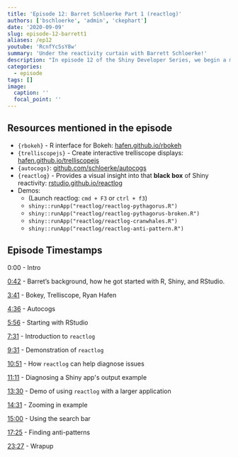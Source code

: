 ```yaml
---
title: 'Episode 12: Barret Schloerke Part 1 (reactlog)'
authors: ['bschloerke', 'admin', 'ckephart']
date: '2020-09-09'
slug: episode-12-barrett1
aliases: /ep12
youtube: 'RcnfYcSsY8w'
summary: 'Under the reactivity curtain with Barrett Schloerke!'
description: "In episode 12 of the Shiny Developer Series, we begin a multi-part series with RStudio software engineer on the Shiny team Barret Schloerke! In part 1 we learn more about Barret’s journey to the Shiny team and take a deep dive into the very powerful `reactlog` framework to help users shed some light on what can be a confusing world of reactivity in their applications.  Barret leads us through interactive demonstrations of `reactlog` applied to simple and complex applications to pinpoint various issues on reactive logic and the flow of information from inputs to outputs. "
categories:
  - episode
tags: []
image:
  caption: ''
  focal_point: ''
---
```


## Resources mentioned in the episode

* `{rbokeh}` - R interface for Bokeh: [hafen.github.io/rbokeh](https://hafen.github.io/rbokeh/)
* `{trelliscopejs}` - Create interactive trelliscope displays: [hafen.github.io/trelliscopejs](https://hafen.github.io/trelliscopejs/index.html)
* `{autocogs}`: [github.com/schloerke/autocogs](https://github.com/schloerke/autocogs)
* `{reactlog}` - Provides a visual insight into that __black box__ of Shiny reactivity: [rstudio.github.io/reactlog](https://rstudio.github.io/reactlog)
* Demos:
    * (Launch reactlog: `cmd + F3` or `ctrl + f3`)
    * `shiny::runApp("reactlog/reactlog-pythagorus.R")`
    * `shiny::runApp("reactlog/reactlog-pythagorus-broken.R")`
    * `shiny::runApp("reactlog/reactlog-cranwhales.R")`
    * `shiny::runApp("reactlog/reactlog-anti-pattern.R")`

## Episode Timestamps

0:00 - Intro

[0:42](https://www.youtube.com/watch?v=RcnfYcSsY8w&t=0m42s) - Barret’s background, how he got started with R, Shiny, and RStudio. 

[3:41](https://www.youtube.com/watch?v=RcnfYcSsY8w&t=3m41s) - Bokey, Trelliscope, Ryan Hafen

[4:36](https://www.youtube.com/watch?v=RcnfYcSsY8w&t=4m36s) - Autocogs

[5:56](https://www.youtube.com/watch?v=RcnfYcSsY8w&t=5m56s) - Starting with RStudio 

[7:31](https://www.youtube.com/watch?v=RcnfYcSsY8w&t=7m31s) - Introduction to `reactlog`

[9:31](https://www.youtube.com/watch?v=RcnfYcSsY8w&t=9m31s) - Demonstration of `reactlog`

[10:51](https://www.youtube.com/watch?v=RcnfYcSsY8w&t=10m51s) - How `reactlog` can help diagnose issues

[11:11](https://www.youtube.com/watch?v=RcnfYcSsY8w&t=11m11s) - Diagnosing a Shiny app's output example

[13:30](https://www.youtube.com/watch?v=RcnfYcSsY8w&t=11m11s) - Demo of using `reactlog` with a larger application

[14:31](https://www.youtube.com/watch?v=RcnfYcSsY8w&t=14m31s) - Zooming in example

[15:00](https://www.youtube.com/watch?v=RcnfYcSsY8w&t=15m00s) - Using the search bar

[17:25](https://www.youtube.com/watch?v=RcnfYcSsY8w&t=17m25s) - Finding anti-patterns

[23:27](https://www.youtube.com/watch?v=RcnfYcSsY8w&t=23m27s) - Wrapup
